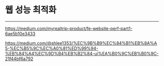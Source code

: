 # 웹 성능 최적화

------

https://medium.com/myrealtrip-product/fe-website-perf-part1-6ae5b10e3433

https://medium.com/@shlee1353/%EC%9B%B9%EC%84%B1%EB%8A%A5-%EC%B5%9C%EC%A0%81%ED%99%94-%EB%84%A4%EC%9D%B4%EB%B2%84-ui%EA%B0%9C%EB%B0%9C-21f44bf6a792

